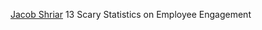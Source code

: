 
[Jacob Shriar](http://switchandshift.com/13-scary-statistics-on-employee-engagement)
13 Scary Statistics on Employee Engagement
